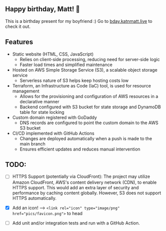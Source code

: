## Happy birthday, Matt! 🎂
This is a birthday present for my boyfriend :)
Go to [bday.katnmatt.live](http://katnmatt.s3-website-us-east-1.amazonaws.com/) to check it out.

## Features
* Static website (HTML, CSS, JavaScript)
  * Relies on client-side processing, reducing need for server-side logic
  * Faster load times and simplified maintenance
* Hosted on AWS Simple Storage Service (S3), a scalable object storage service
  * Serverless nature of S3 helps keep hosting costs low
* Terraform, an Infrastructure as Code (IaC) tool, is used for resource management
  * Allows for the provisioning and configuration of AWS resources in a declarative manner
  * Backend configured with S3 bucket for state storage and DynamoDB table for state locking
* Custom domain registered with GoDaddy
  * DNS records are configured to point the custom domain to the AWS S3 bucket
* CI/CD implemented with GitHub Actions
  * Changes are deployed automatically when a push is made to the main branch
  * Ensures efficient updates and reduces manual intervention

## TODO:
- [ ] HTTPS Support (potentially via CloudFront): The project may utilize Amazon CloudFront, AWS's content delivery network (CDN), to enable HTTPS support. This would add an extra layer of security and performance by caching content globally. However, S3 does not support HTTPS automatically.
- [x] Add an icon! --> ```<link rel="icon" type="image/png" href="pics/favicon.png">``` to head
- [ ] Add unit and/or integration tests and run with a GitHub Action.

